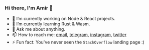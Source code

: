 ### Hi there, I'm Amir 👋

- 🔭 I’m currently working on Node & React projects.
- 🌱 I’m currently learning Rust & Wasm.
- 💬 Ask me about anything.
- 📫 How to reach me: [email](mailto:sadeghi.ah79@gmail.com), [telegram](https://t.me/sadeqi_ah), [instagram](https://instagram.com/sadeqi_ah), [twitter](https://twitter.com/sadeqi_ah)
- ⚡ Fun fact: You've never seen the `StackOverflow` landing page :)


<!--
**sadeqi-ah/sadeqi-ah** is a ✨ _special_ ✨ repository because its `README.md` (this file) appears on your GitHub profile.

Here are some ideas to get you started:

- 🔭 I’m currently working on ...
- 🌱 I’m currently learning ...
- 👯 I’m looking to collaborate on ...
- 🤔 I’m looking for help with ...
- 💬 Ask me about ...
- 📫 How to reach me: ...
- 😄 Pronouns: ...
- ⚡ Fun fact: ...
-->
